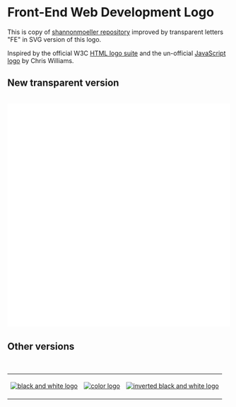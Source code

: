 # Front-End Web Development Logo

This is copy of [shannonmoeller repository](https://github.com/larescze/front-end-logo/commits?author=shannonmoeller) improved by transparent letters "FE" in SVG version of this logo.<br/>

Inspired by the official W3C [HTML logo suite](https://www.w3.org/html/logo/) and the un-official [JavaScript logo](https://github.com/voodootikigod/logo.js) by Chris Williams.

## New transparent version

<br/><a href="https://github.com/larescze/front-end-logo/blob/master/exports/front-end-logo-fe-transparent.svg"><img src="https://raw.githubusercontent.com/larescze/front-end-logo/e64618080fdaa189dc7d14382db87d25267dc3b3/exports/front-end-logo-fe-transparent.svg" alt="color logo" /></a>

## Other versions

<br/><table><tr>

<td><br/><a href="https://cdn.rawgit.com/shannonmoeller/front-end-logo/master/exports/front-end-logo-color.png"><img src="https://cdn.rawgit.com/shannonmoeller/front-end-logo/master/exports/front-end-logo-color.png" alt="black and white logo" /></a><br/><br/></td>
<td><br/><a href="https://cdn.rawgit.com/shannonmoeller/front-end-logo/master/exports/front-end-logo-bw.png"><img src="https://cdn.rawgit.com/shannonmoeller/front-end-logo/master/exports/front-end-logo-bw.png" alt="color logo" /></a><br/><br/></td>
<td><br/><a href="https://cdn.rawgit.com/shannonmoeller/front-end-logo/master/exports/front-end-logo-bw-inverted.png"><img src="https://cdn.rawgit.com/shannonmoeller/front-end-logo/master/exports/front-end-logo-bw-inverted.png" alt="inverted black and white logo" /></a><br/><br/></td>
</tr></table>
